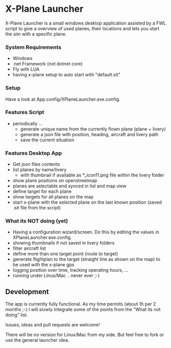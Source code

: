 # X-Plane Launcher

X-Plane Launcher is a small windows desktop application assisted by a FWL script to give a overview of used planes, their locations and lets you start the sim with a specific plane.

### System Requirements

- Windows
- .net Framework (not dotnet core)
- Fly with LUA
- having x-plane setup to auto start with "default.sit"

### Setup

Have a look at App.config/XPlaneLauncher.exe.config.

### Features Script

- periodically ...
  - generate unique name from the currently flown plane (plane + livery)
  - generate a json file with position, heading, aircraft and livery path
  - save the current situation

### Features Desktop App

- Get json files contents
- list planes by name/livery
  - with thumbnail if available as *_icon11.png file within the livery folder
- show plane positions on openstreetmap
- planes are selectable and synced in list and map view
- define target for each plane
- show targets for all planes on the map
- start x-plane with the selected plane on the last known position (saved .sit file from the script)

### What its NOT doing (yet)

- Having a configuration wizard/screen. Do this by editing the values in XPlaneLauncher.exe.config
- showing thumbnails if not saved in livery folders
- filter aircraft list
- define more than one target point (route to target)
- generate flightplan to the target (straight line as shown on the map) to be used with the x-plane gps
- logging position over time, tracking operating hours, ...
- running under Linux/Mac .. never ever ;-)

## Development

The app is currently fully functional. As my time permits (about 1h per 2 months ;-) I will slowly integrate some of the points from the "What its not doing" list.

Issues, ideas and pull requests are welcome!

There will be no version for Linux/Mac from my side. But feel free to fork or use the general launcher idea.
